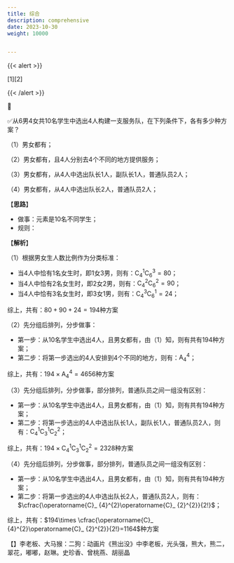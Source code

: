 ```yaml
---
title: 综合
description: comprehensive
date: 2023-10-30
weight: 10000


---
```


{{< alert >}}

$\left[1\right] \left[2\right]$

{{< /alert >}}




&#128153;

&#9989;从$6$男$4$女共$10$名学生中选出$4$人构建一支服务队，在下列条件下，各有多少种方案？

（1）男女都有；

（2）男女都有，且$4$人分别去$4$个不同的地方提供服务；

（3）男女都有，从$4$人中选出队长$1$人，副队长$1$人，普通队员$2$人；

（4）男女都有，从$4$人中选出队长$2$人，普通队员$2$人；

【**思路**】
- 做事：元素是$10$名不同学生；
- 规则：

【**解析**】

（1）根据男女生人数比例作为分类标准：

- 当$4$人中恰有$1$名女生时，即$1$女$3$男，则有：$\operatorname{C}_ {4}^{1}\operatorname{C}_ {6}^{3}=80$；
- 当$4$人中恰有$2$名女生时，即$2$女$2$男，则有：$\operatorname{C}_ {4}^{2}\operatorname{C}_ {6}^{2}=90$；
- 当$4$人中恰有$3$名女生时，即$3$女$1$男，则有：$\operatorname{C}_ {4}^{3}\operatorname{C}_ {6}^{1}=24$；

综上，共有：$80+90+24=194$种方案

（2）先分组后排列，分步做事：

- 第一步：从$10$名学生中选出$4$人，且男女都有，由（1）知，则有共有$194$种方案；
- 第二步：将第一步选出的$4$人安排到$4$个不同的地方，则有：$\operatorname{A}_ {4}^{4}$；

综上，共有：$194\times \operatorname{A}_ {4}^{4}=4656$种方案

（3）先分组后排列，分步做事，部分排列，普通队员之间一组没有区别：

- 第一步：从$10$名学生中选出$4$人，且男女都有，由（1）知，则有共有$194$种方案；
- 第二步：将第一步选出的$4$人中选出队长$1$人，副队长$1$人，普通队员$2$人，则有：$\operatorname{C}_ {4}^{1}\operatorname{C}_ {3}^{1}\operatorname{C}_ {2}^{2}$；

综上，共有：$194\times \operatorname{C}_ {4}^{1}\operatorname{C}_ {3}^{1}\operatorname{C}_ {2}^{2}=2328$种方案

（4）先分组后排列，分步做事，部分排列，普通队员之间一组没有区别：

- 第一步：从$10$名学生中选出$4$人，且男女都有，由（1）知，则有共有$194$种方案；
- 第二步：将第一步选出的$4$人中选出队长$2$人，普通队员$2$人，则有：$\cfrac{\operatorname{C}_ {4}^{2}\operatorname{C}_ {2}^{2}}{2!}$；

综上，共有：$194\times \cfrac{\operatorname{C}_ {4}^{2}\operatorname{C}_ {2}^{2}}{2!}=1164$种方案









【】李老板、大马猴：二狗：动画片《熊出没》中李老板，光头强，熊大，熊二，翠花，嘟嘟，赵琳。史珍香、曾桃燕、胡丽晶





